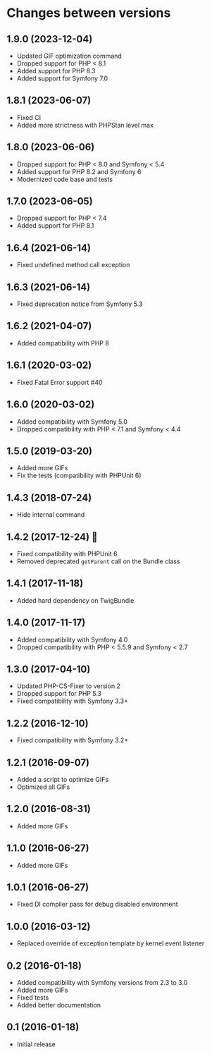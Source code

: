 # Changes between versions

## 1.9.0 (2023-12-04)

* Updated GIF optimization command
* Dropped support for PHP < 8.1
* Added support for PHP 8.3
* Added support for Symfony 7.0

## 1.8.1 (2023-06-07)

* Fixed CI
* Added more strictness with PHPStan level max

## 1.8.0 (2023-06-06)

* Dropped support for PHP < 8.0 and Symfony < 5.4
* Added support for PHP 8.2 and Symfony 6
* Modernized code base and tests

## 1.7.0 (2023-06-05)

* Dropped support for PHP < 7.4
* Added support for PHP 8.1

## 1.6.4 (2021-06-14)

* Fixed undefined method call exception

## 1.6.3 (2021-06-14)

* Fixed deprecation notice from Symfony 5.3

## 1.6.2 (2021-04-07)

* Added compatibility with PHP 8

## 1.6.1 (2020-03-02)

* Fixed Fatal Error support #40

## 1.6.0 (2020-03-02)

* Added compatibility with Symfony 5.0
* Dropped compatibility with PHP < 7.1 and Symfony < 4.4

## 1.5.0 (2019-03-20)

* Added more GIFs
* Fix the tests (compatibility with PHPUnit 6)

## 1.4.3 (2018-07-24)

* Hide internal command

## 1.4.2 (2017-12-24) :santa:

* Fixed compatibility with PHPUnit 6
* Removed deprecated `getParent` call on the Bundle class

## 1.4.1 (2017-11-18)

* Added hard dependency on TwigBundle

## 1.4.0 (2017-11-17)

* Added compatibility with Symfony 4.0
* Dropped compatibility with PHP < 5.5.9 and Symfony < 2.7

## 1.3.0 (2017-04-10)

* Updated PHP-CS-Fixer to version 2
* Dropped support for PHP 5.3
* Fixed compatibility with Symfony 3.3+

## 1.2.2 (2016-12-10)

* Fixed compatibility with Symfony 3.2+

## 1.2.1 (2016-09-07)

* Added a script to optimize GIFs
* Optimized all GIFs

## 1.2.0 (2016-08-31)

* Added more GIFs

## 1.1.0 (2016-06-27)

* Added more GIFs

## 1.0.1 (2016-06-27)

* Fixed DI compiler pass for debug disabled environment

## 1.0.0 (2016-03-12)

* Replaced override of exception template by kernel event listener

## 0.2 (2016-01-18)

* Added compatibility with Symfony versions from 2.3 to 3.0
* Added more GIFs
* Fixed tests
* Added better documentation

## 0.1 (2016-01-18)

* Initial release
